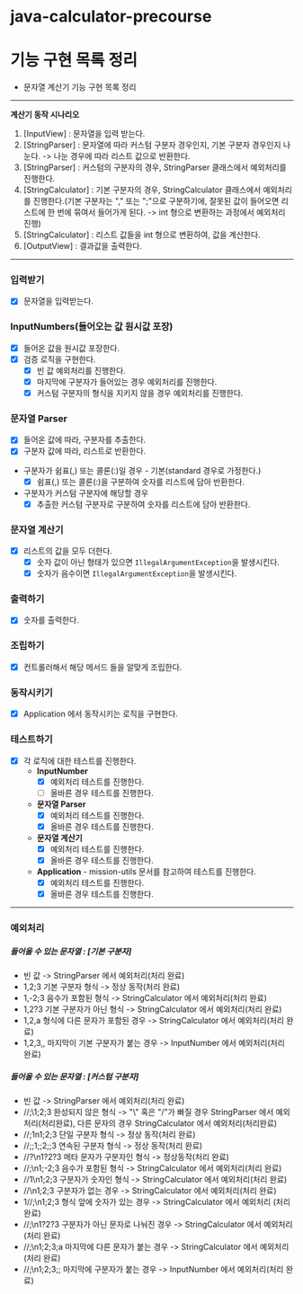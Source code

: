 # java-calculator-precourse

# 기능 구현 목록 정리

* 문자열 계산기 기능 구현 목록 정리

---

**계산기 동작 시나리오**

1. [InputView] : 문자열을 입력 받는다.
2. [StringParser] : 문자열에 따라 커스텀 구분자 경우인지, 기본 구분자 경우인지 나눈다. -> 나눈 경우에 따라 리스트 값으로 반환한다.
3. [StringParser] : 커스텀의 구분자의 경우, StringParser 클래스에서 예외처리를 진행한다.
4. [StringCalculator] : 기본 구분자의 경우, StringCalculator 클래스에서 예외처리를 진행한다.(기본 구분자는 "," 또는 ";"으로 구분하기에, 잘못된 값이 들어오면 리스트에 한 번에
   묶여서 들어가게 된다. -> int 형으로 변환하는 과정에서 예외처리 진행)
5. [StringCalculator] : 리스트 값들을 int 형으로 변환하여, 값을 계산한다.
6. [OutputView] : 결과값을 출력한다.

---

### 입력받기

* [X] 문자열을 입력받는다.

### InputNumbers(들어오는 값 원시값 포장)

* [x] 들어온 값을 원시값 포장한다.
* [x] 검증 로직을 구현한다.
    * [x] 빈 값 예외처리를 진행한다.
    * [x] 마지막에 구분자가 들어있는 경우 예외처리를 진행한다.
    * [x] 커스텀 구분자의 형식을 지키지 않을 경우 예외처리를 진행한다.

### 문자열 Parser

* [X] 들어온 값에 따라, 구분자를 추출한다.
* [X] 구분자 값에 따라, 리스트로 반환한다.

* 구분자가 쉼표(,) 또는 콜론(:)일 경우 - 기본(standard 경우로 가정한다.)
    * [X] 쉼표(,) 또는 콜론(:)을 구분하여 숫자를 리스트에 담아 반환한다.

* 구분자가 커스텀 구분자에 해당할 경우
    * [X] 추출한 커스텀 구분자로 구분하여 숫자를 리스트에 담아 반환한다.

### 문자열 계산기

* [X] 리스트의 값을 모두 더한다.
    * [X] 숫자 값이 아닌 형태가 있으면 ```IllegalArgumentException```을 발생시킨다.
    * [X] 숫자가 음수이면 ```IllegalArgumentException```을 발생시킨다.

### 출력하기

* [X] 숫자를 출력한다.

### 조립하기

* [X] 컨트롤러해서 해당 메서드 들을 알맞게 조립한다.

### 동작시키기

* [X] Application 에서 동작시키는 로직을 구현한다.

### 테스트하기

* [X] 각 로직에 대한 테스트를 진행한다.
    * **InputNumber**
        * [X] 예외처리 테스트를 진행한다.
        * [ ] 올바른 경우 테스트를 진행한다.
    * **문자열 Parser**
        * [X] 예외처리 테스트를 진행한다.
        * [X] 올바른 경우 테스트를 진행한다.

    * **문자열 계산기**
        * [X] 예외처리 테스트를 진행한다.
        * [X] 올바른 경우 테스트를 진행한다.

    * **Application** - mission-utils 문서를 참고하여 테스트를 진행한다.
        * [X] 예외처리 테스트를 진행한다.
        * [X] 올바른 경우 테스트를 진행한다.

---

### 예외처리

##### 들어올 수 있는 문자열 : [기본 구분자]

* 빈 값 -> StringParser 에서 예외처리(처리 완료)
* 1,2;3 기본 구분자 형식 -> 정상 동작(처리 완료)
* 1,-2;3 음수가 포함된 형식 -> StringCalculator 에서 예외처리(처리 완료)
* 1,2?3 기본 구분자가 아닌 형식 -> StringCalculator 에서 예외처리(처리 완료)
* 1,2,a 형식에 다른 문자가 포함된 경우 -> StringCalculator 에서 예외처리(처리 완료)
* 1,2,3,, 마지막이 기본 구분자가 붙는 경우 -> InputNumber 에서 예외처리(처리 완료)

##### 들어올 수 있는 문자열 : [커스텀 구분자]

* 빈 값 -> StringParser 에서 예외처리(처리 완료)
* //;\1;2;3 완성되지 않은 형식 -> "\\" 혹은 "/"가 빠질 경우 StringParser 에서 예외처리(처리완료), 다른 문자의 경우 StringCalculator 에서 예외처리(처리완료)
* //;1n1;2;3 단일 구분자 형식 -> 정상 동작(처리 완료)
* //;;1;;2;;3 연속된 구분자 형식 -> 정상 동작(처리 완료)
* //?\n1?2?3 메타 문자가 구분자인 형식 -> 정상동작(처리 완료)
* //;\n1;-2;3 음수가 포함된 형식 -> StringCalculator 에서 예외처리(처리 완료)
* //1\n1;2;3 구분자가 숫자인 형식 -> StringCalculator 에서 예외처리(처리 완료)
* //\n1;2;3 구분자가 없는 경우 -> StringCalculator 에서 예외처리(처리 완료)
* 1//;\n1;2;3 형식 앞에 숫자가 있는 경우 -> StringCalculator 에서 예외처리 (처리 완료)
* //;\n1?2?3 구분자가 아닌 문자로 나눠진 경우 -> StringCalculator 에서 예외처리 (처리 완료)
* //;\n1;2;3;a 마지막에 다른 문자가 붙는 경우 -> StringCalculator 에서 예외처리 (처리 완료)
* //;\n1;2;3;; 마지막에 구분자가 붙는 경우 -> InputNumber 에서 예외처리(처리 완료)
